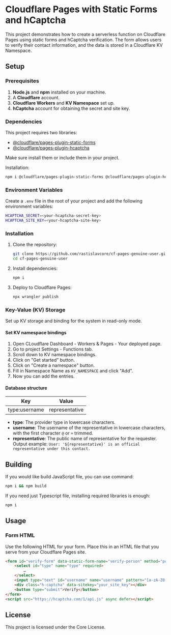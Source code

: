 # Cloudflare Pages with Static Forms and hCaptcha

This project demonstrates how to create a serverless function on Cloudflare Pages using static forms and hCaptcha verification. The form allows users to verify their contact information, and the data is stored in a Cloudflare KV Namespace.

## Setup

### Prerequisites

1. **Node.js** and **npm** installed on your machine.
2. A **Cloudflare** account.
3. **Cloudflare Workers** and **KV Namespace** set up.
4. **hCaptcha** account for obtaining the secret and site key.

### Dependencies

This project requires two libraries:

- [@cloudflare/pages-plugin-static-forms](https://www.npmjs.com/package/@cloudflare/pages-plugin-static-forms)
- [@cloudflare/pages-plugin-hcaptcha](https://www.npmjs.com/package/@cloudflare/pages-plugin-hcaptcha)

Make sure install them or include them in your project.

Installation:

```sh
npm i @cloudflare/pages-plugin-static-forms @cloudflare/pages-plugin-hcaptcha
```

### Environment Variables

Create a `.env` file in the root of your project and add the following environment variables:

```sh
HCAPTCHA_SECRET=<your-hcaptcha-secret-key>
HCAPTCHA_SITE_KEY=<your-hcaptcha-site-key>
```

### Installation

1. Clone the repository:

    ```bash
    git clone https://github.com/rastislavcore/cf-pages-genuine-user.git
    cd cf-pages-genuine-user
    ```

2. Install dependencies:

    ```bash
    npm i
    ```

3. Deploy to Cloudflare Pages:

    ```bash
    npx wrangler publish
    ```

### Key-Value (KV) Storage

Set up KV storage and binding for the system in read-only mode.

#### Set KV namespace bindings

1. Open CLoudflare Dashboard - Workers & Pages - Your deployed page.
2. Go to project Settings - Functions tab.
3. Scroll down to KV namespace bindings.
4. Click on "Get started" button.
5. Click on "Create a namespace" button.
6. Fill in Namespace Name as `KV_NAMESPACE` and click "Add".
7. Now you can add the entries.

#### Database structure

Key | Value
--- | ---
type:username | representative

- **type**: The provider type in lowercase characters.
- **username**: The username of the representative in lowercase characters, with the first character `@` or `+` trimmed.
- **representative**: The public name of representative for the requester. Output example: `User: '${representative}' is an official representative under this contact.`

## Building

If you would like build JavaScript file, you can use command:

```sh
npm i && npm build
```

If you need just Typescript file, installing required libraries is enough:

```sh
npm i
```

## Usage

### Form HTML

Use the following HTML for your form. Place this in an HTML file that you serve from your Cloudflare Pages site.

```html
<form id="verify-form" data-static-form-name="verify-person" method="post">
    <select id="type" name="type" required>
        …
    </select>
    <input type="text" id="username" name="username" pattern="[a-zA-Z0-9%_@.+-]+" required />
    <div class="h-captcha" data-sitekey="your_site_key"></div>
    <button type="submit">Verify</button>
</form>
<script src="https://hcaptcha.com/1/api.js" async defer></script>
```

## License

This project is licensed under the Core License.
